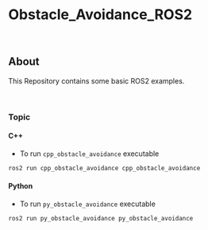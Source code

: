 # Obstacle_Avoidance_ROS2

</br>

## About

This Repository contains some basic ROS2 examples.

</br>

### Topic

#### C++

* To run `cpp_obstacle_avoidance` executable

```bash
ros2 run cpp_obstacle_avoidance cpp_obstacle_avoidance
```

#### Python

* To run `py_obstacle_avoidance` executable

```bash
ros2 run py_obstacle_avoidance py_obstacle_avoidance
```

</br>
